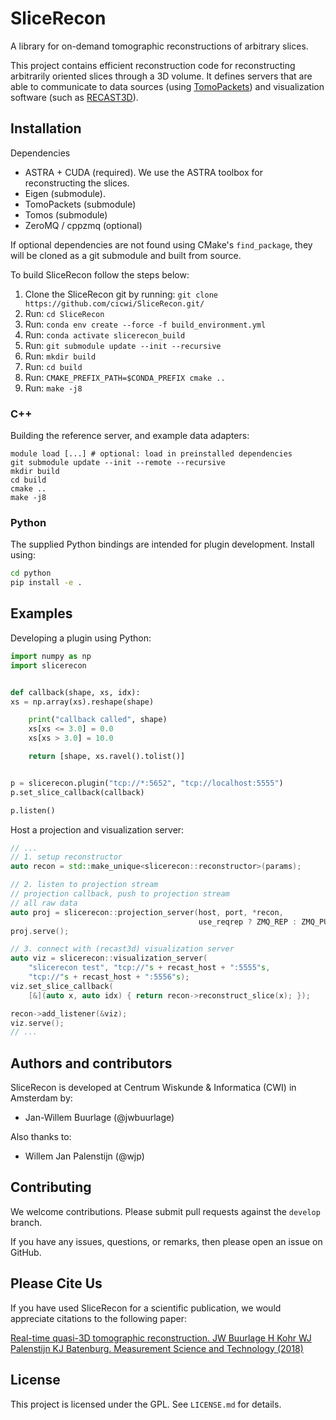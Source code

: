 # SliceRecon

A library for on-demand tomographic reconstructions of arbitrary slices.

This project contains efficient reconstruction code for reconstructing
arbitrarily oriented slices through a 3D volume. It defines servers that are
able to communicate to data sources (using [TomoPackets]) and visualization
software (such as [RECAST3D]).

## Installation
Dependencies
- ASTRA + CUDA (required). We use the ASTRA toolbox for reconstructing the
  slices.
- Eigen (submodule).
- TomoPackets (submodule)
- Tomos (submodule)
- ZeroMQ / cppzmq (optional)

If optional dependencies are not found using CMake's `find_package`, they will
be cloned as a git submodule and built from source.

To build SliceRecon follow the steps below:

1) Clone the SliceRecon git by running: ```git clone https://github.com/cicwi/SliceRecon.git/```
2) Run: ```cd SliceRecon```
3) Run: ```conda env create --force -f build_environment.yml```
4) Run: ```conda activate slicerecon_build```
5) Run: ```git submodule update --init --recursive```
6) Run: ```mkdir build```
7) Run: ```cd build```
8) Run: ```CMAKE_PREFIX_PATH=$CONDA_PREFIX cmake ..```
9) Run: ```make -j8```


### C++

Building the reference server, and example data adapters:

```
module load [...] # optional: load in preinstalled dependencies
git submodule update --init --remote --recursive
mkdir build
cd build
cmake ..
make -j8
```

### Python

The supplied Python bindings are intended for plugin development. Install using:

```bash
cd python
pip install -e .
```

## Examples

Developing a plugin using Python:

```python
import numpy as np
import slicerecon


def callback(shape, xs, idx):
xs = np.array(xs).reshape(shape)

    print("callback called", shape)
    xs[xs <= 3.0] = 0.0
    xs[xs > 3.0] = 10.0

    return [shape, xs.ravel().tolist()]


p = slicerecon.plugin("tcp://*:5652", "tcp://localhost:5555")
p.set_slice_callback(callback)

p.listen()
```

Host a projection and visualization server:

```cpp
// ...
// 1. setup reconstructor
auto recon = std::make_unique<slicerecon::reconstructor>(params);

// 2. listen to projection stream
// projection callback, push to projection stream
// all raw data
auto proj = slicerecon::projection_server(host, port, *recon,
                                          use_reqrep ? ZMQ_REP : ZMQ_PULL);
proj.serve();

// 3. connect with (recast3d) visualization server
auto viz = slicerecon::visualization_server(
    "slicerecon test", "tcp://"s + recast_host + ":5555"s,
    "tcp://"s + recast_host + ":5556"s);
viz.set_slice_callback(
    [&](auto x, auto idx) { return recon->reconstruct_slice(x); });

recon->add_listener(&viz);
viz.serve();
// ...
```

## Authors and contributors
SliceRecon is developed at Centrum Wiskunde & Informatica (CWI) in Amsterdam by:

- Jan-Willem Buurlage (@jwbuurlage)

Also thanks to:

- Willem Jan Palenstijn (@wjp)

## Contributing

We welcome contributions. Please submit pull requests against the `develop` branch.

If you have any issues, questions, or remarks, then please open an issue on GitHub.

## Please Cite Us

If you have used SliceRecon for a scientific publication, we would appreciate
citations to the following paper:

[Real-time quasi-3D tomographic reconstruction. JW Buurlage H Kohr WJ Palenstijn
KJ Batenburg. Measurement Science and Technology
(2018)](https://doi.org/10.1088/1361-6501/aab754)

## License

This project is licensed under the GPL. See `LICENSE.md` for details.

[TomoPackets]: https://www.github.com/cicwi/tomopackets
[RECAST3D]: https://www.github.com/cicwi/RECAST3D
